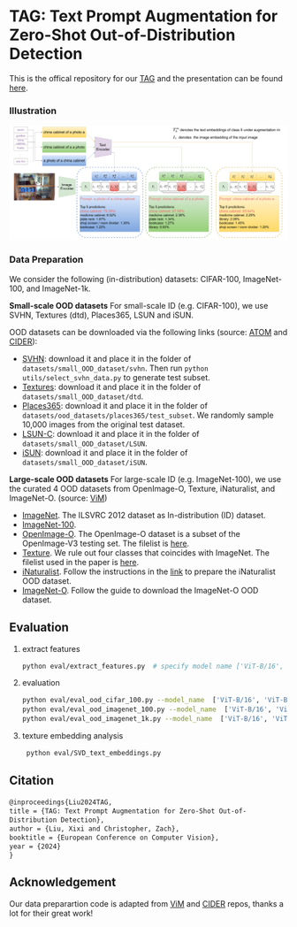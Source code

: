  
#  TAG: Text Prompt Augmentation for Zero-Shot Out-of-Distribution Detection

This is the offical repository for our [TAG](https://drive.google.com/file/d/1kAe3RQdOr-ViR3xwTSccnzxVYvYNUeGv/view?usp=sharing) and the presentation can be found [here](https://youtu.be/LMr6oOOCz9Q?si=MDfUTmqJe_sChNLs).


### Illustration

![Arch_figure](teaser.png)

### Data Preparation

We consider the following (in-distribution) datasets: CIFAR-100, ImageNet-100, and ImageNet-1k. 

**Small-scale OOD datasets** For small-scale ID (e.g. CIFAR-100), we use SVHN, Textures (dtd), Places365, LSUN and iSUN. 

OOD datasets can be downloaded via the following links (source: [ATOM](https://github.com/jfc43/informative-outlier-mining/blob/master/README.md) and [CIDER](https://github.com/deeplearning-wisc/cider?tab=readme-ov-file#how-to-exploit-hyperspherical-embeddings-for-out-of-distribution-detection)):

* [SVHN](http://ufldl.stanford.edu/housenumbers/test_32x32.mat): download it and place it in the folder of `datasets/small_OOD_dataset/svhn`. Then run `python utils/select_svhn_data.py` to generate test subset.
* [Textures](https://www.robots.ox.ac.uk/~vgg/data/dtd/download/dtd-r1.0.1.tar.gz): download it and place it in the folder of `datasets/small_OOD_dataset/dtd`.
* [Places365](http://data.csail.mit.edu/places/places365/test_256.tar): download it and place it in the folder of `datasets/ood_datasets/places365/test_subset`. We randomly sample 10,000 images from the original test dataset. 
* [LSUN-C](https://www.dropbox.com/s/fhtsw1m3qxlwj6h/LSUN.tar.gz): download it and place it in the folder of `datasets/small_OOD_dataset/LSUN`.
* [iSUN](https://www.dropbox.com/s/ssz7qxfqae0cca5/iSUN.tar.gz): download it and place it in the folder of `datasets/small_OOD_dataset/iSUN`.

**Large-scale OOD datasets** For large-scale ID (e.g. ImageNet-100), we use the curated 4 OOD datasets from OpenImage-O, Texture, iNaturalist, and ImageNet-O. (source: [ViM](https://github.com/haoqiwang/vim))
 
- [ImageNet](https://www.image-net.org/). The ILSVRC 2012 dataset as In-distribution (ID) dataset. 
- [ImageNet-100](https://github.com/deeplearning-wisc/MCM).
- [OpenImage-O](https://github.com/openimages/dataset/blob/main/READMEV3.md). The OpenImage-O dataset is a subset of the OpenImage-V3 testing set. The filelist is [here](datalists/openimage_o.txt).  
- [Texture](https://www.robots.ox.ac.uk/~vgg/data/dtd/). We rule out four classes that coincides with ImageNet. The filelist used in the paper is [here](datalists/texture.txt).
- [iNaturalist](https://arxiv.org/pdf/1707.06642.pdf). Follow the instructions in the [link](https://github.com/deeplearning-wisc/large_scale_ood) to prepare the iNaturalist OOD dataset.
- [ImageNet-O](https://github.com/hendrycks/natural-adv-examples). Follow the guide to download the ImageNet-O OOD dataset.


## Evaluation
 
1. extract features
    ```bash
    python eval/extract_features.py  # specify model name ['ViT-B/16', 'ViT-B/32','ViT-L/14', 'RN50', 'RN101']  
    ```
2. evaluation
    ```bash
    python eval/eval_ood_cifar_100.py --model_name  ['ViT-B/16', 'ViT-B/32','ViT-L/14', 'RN50', 'RN101'] --shuffle --M [int_number_of_augmentations] --temp [temperature] --score_name ['MSP', 'Max-Logit','Energy','GEN']
    python eval/eval_ood_imagenet_100.py --model_name  ['ViT-B/16', 'ViT-B/32','ViT-L/14', 'RN50', 'RN101'] --shuffle --M [int_number_of_augmentations] --temp [temperature] --score_name ['MSP', 'Max-Logit','Energy','GEN'] 
    python eval/eval_ood_imagenet_1k.py --model_name  ['ViT-B/16', 'ViT-B/32','ViT-L/14', 'RN50', 'RN101'] --shuffle --M [int_number_of_augmentations] --temp [temperature] --score_name ['MSP', 'Max-Logit','Energy','GEN']  
    ```
3. texture embedding analysis
   ```bash
    python eval/SVD_text_embeddings.py
    ```


## Citation

```
@inproceedings{Liu2024TAG,
title = {TAG: Text Prompt Augmentation for Zero-Shot Out-of-Distribution Detection},
author = {Liu, Xixi and Christopher, Zach},
booktitle = {European Conference on Computer Vision},
year = {2024}
}
```

## Acknowledgement

Our data preparartion code is adapted from [ViM](https://github.com/haoqiwang/vim) and [CIDER](https://github.com/deeplearning-wisc/cider?tab=readme-ov-file#how-to-exploit-hyperspherical-embeddings-for-out-of-distribution-detection) repos, thanks a lot for their great work!

